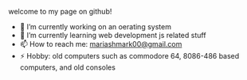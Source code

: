welcome to my page on github!

- 🔭 I’m currently working on an oerating system
- 🌱 I’m currently learning web development js related stuff
- 📫 How to reach me: mariashmark00@gmail.com
- ⚡ Hobby: old computers such as commodore 64, 8086-486 based computers, and old consoles

